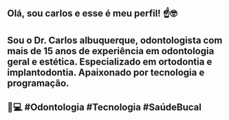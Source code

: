 ## Olá, sou carlos e esse é meu perfil! ☝️🤓
## Sou o Dr. Carlos albuquerque, odontologista com mais de 15 anos de experiência em odontologia geral e estética. Especializado em ortodontia e implantodontia. Apaixonado por tecnologia e programação.
## 🦷💻 #Odontologia #Tecnologia #SaúdeBucal
